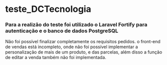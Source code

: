 # teste_DCTecnologia

### Para a realizão do teste foi utilizado o Laravel Fortify para autenticação e o banco de dados PostgreSQL

Não foi possível finalizar completamente os requisitos pedidos.
o front-end de vendas está incompleto, onde não foi possível implementar a personalização de mais de um produto, e das parcelas, além disso a função de editar a venda também não foi implementada.